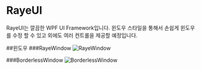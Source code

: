 # RayeUI

RayeUI는 깔끔한 WPF UI Framework입니다.
윈도우 스타일을 통해서 손쉽게 윈도우를 수정 할 수 있고 외에도 여러 컨트롤을 제공할 예정입니다.

##윈도우
###RayeWindow
![RayeWindow](http://i.imgur.com/9PntuNz.png)

###BorderlessWindow
![BorderlessWindow](http://i.imgur.com/OHVbSAA.png)

